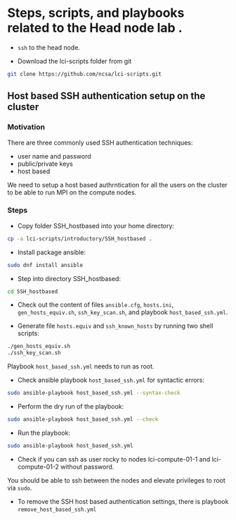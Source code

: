 # Steps, scripts, and playbooks related to the Head node lab .

- ```ssh``` to the head node.

- Download the lci-scripts folder from git
```bash
git clone https://github.com/ncsa/lci-scripts.git 
```

## Host based SSH authentication setup on the cluster

### Motivation
There are three commonly used SSH authentication techniques:

   - user name and password
   - public/private keys
   - host based

We need to setup a host based authrntication for all the users on the cluster to be able 
 to run MPI on the compute nodes.

### Steps
- Copy folder SSH_hostbased into your home directory:
```bash
cp -a lci-scripts/introductory/SSH_hostbased .
```

- Install package ansible:
```bash
sudo dnf install ansible
```
- Step into directory SSH_hostbased:
```bash
cd SSH_hostbased
```

- Check out the content of files `ansible.cfg`, `hosts.ini`, `gen_hosts_equiv.sh`, `ssh_key_scan.sh`, and playbook `host_based_ssh.yml`.

- Generate file `hosts.equiv` and `ssh_known_hosts` by running two shell scripts:
```bash
./gen_hosts_equiv.sh
./ssh_key_scan.sh
```

Playbook `host_based_ssh.yml` needs to run as root.

- Check ansible playbook `host_based_ssh.yml` for syntactic errors:
```bash
sudo ansible-playbook host_based_ssh.yml --syntax-check 
```

- Perform the dry run of the playbook:
```bash
sudo ansible-playbook host_based_ssh.yml --check
```

- Run the playbook:
```bash
sudo ansible-playbook host_based_ssh.yml
```

- Check if you can ssh as user rocky to nodes lci-compute-01-1 and lci-compute-01-2 without password.

You should be able to ssh between the nodes and elevate privileges to root via `sudo`.

- To remove the SSH host based authentication settings, there is playbook ```remove_host_based_ssh.yml```
